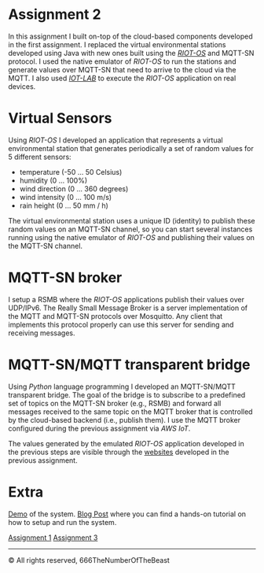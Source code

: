 # Assignment 2
In this assignment I built on-top of the cloud-based components developed in the first assignment. I replaced the virtual environmental stations developed using Java with new ones built using the [*RIOT-OS*](https://riot-os.org/) and MQTT-SN protocol. I used the native emulator of *RIOT-OS* to run the stations and generate values over MQTT-SN that need to arrive to the cloud via the MQTT. I also used [*IOT-LAB*](https://www.iot-lab.info/) to execute the *RIOT-OS* application on real devices.

# Virtual Sensors
Using *RIOT-OS* I developed an application that represents a virtual environmental station that generates periodically a set of random values for 5 different sensors:

- temperature (-50 ... 50 Celsius)
- humidity (0 ... 100%)
- wind direction (0 ... 360 degrees)
- wind intensity (0 ... 100 m/s)
- rain height (0 ... 50 mm / h)

The virtual environmental station uses a unique ID (identity) to publish these random values on an MQTT-SN channel, so you can start several instances
running using the native emulator of *RIOT-OS* and publishing their values on the MQTT-SN channel.

# MQTT-SN broker
I setup a RSMB where the *RIOT-OS* applications publish their values over UDP/IPv6. The Really Small Message Broker is a server implementation of the MQTT and MQTT-SN protocols over Mosquitto. Any client that implements this protocol properly can use this server for sending and receiving messages.

# MQTT-SN/MQTT transparent bridge
Using *Python* language programming I developed an MQTT-SN/MQTT transparent bridge. The goal of the bridge is to subscribe to a predefined set of topics on the MQTT-SN broker (e.g., RSMB) and forward all messages received to the same topic on the MQTT broker that is controlled by the cloud-based backend (i.e., publish them). I use the MQTT broker configured during the previous assignment via *AWS IoT*.

The values generated by the emulated *RIOT-OS* application developed in the previous steps are visible through the [websites](https://666thenumberofthebeast.github.io/InternetOfThings19-20/) developed in the previous assignment.

# Extra
[Demo](https://youtu.be/DdShk5g0IxQ) of the system.
[Blog Post](https://www.hackster.io/xmetal1997/iot-virtual-environment-stations-emulator-2-0-63a8c0) where you can find a hands-on tutorial on how to setup and run the system.

[Assignment 1](https://github.com/666TheNumberOfTheBeast/InternetOfThings19-20/tree/master/Assignment1)
[Assignment 3](https://github.com/666TheNumberOfTheBeast/InternetOfThings19-20/tree/master/Assignment3)

***
© All rights reserved, 666TheNumberOfTheBeast

